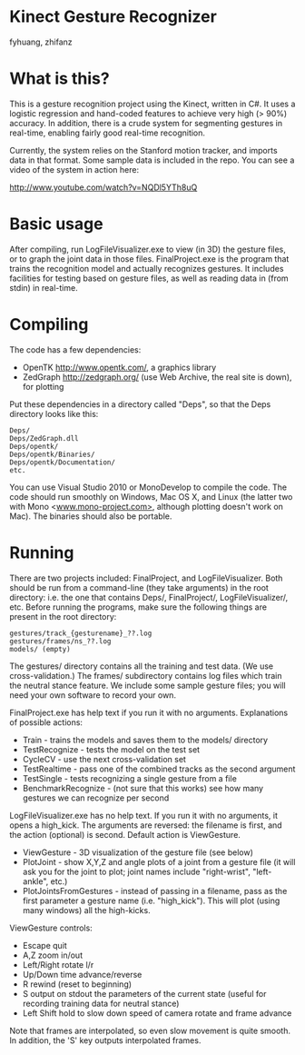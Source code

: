 Kinect Gesture Recognizer
=========================

fyhuang, zhifanz


# What is this?

This is a gesture recognition project using the Kinect, written in C#. It uses a logistic regression and hand-coded features to achieve very high (> 90%) accuracy. In addition, there is a crude system for segmenting gestures in real-time, enabling fairly good real-time recognition.

Currently, the system relies on the Stanford motion tracker, and imports data in that format. Some sample data is included in the repo. You can see a video of the system in action here:

http://www.youtube.com/watch?v=NQDl5YTh8uQ


# Basic usage

After compiling, run LogFileVisualizer.exe to view (in 3D) the gesture files, or to graph the joint data in those files. FinalProject.exe is the program that trains the recognition model and actually recognizes gestures. It includes facilities for testing based on gesture files, as well as reading data in (from stdin) in real-time.


# Compiling

The code has a few dependencies:

* OpenTK <http://www.opentk.com/>, a graphics library
* ZedGraph <http://zedgraph.org/> (use Web Archive, the real site is down), for plotting

Put these dependencies in a directory called "Deps", so that the Deps directory looks like this:

    Deps/
    Deps/ZedGraph.dll
    Deps/opentk/
    Deps/opentk/Binaries/
    Deps/opentk/Documentation/
    etc.

You can use Visual Studio 2010 or MonoDevelop to compile the code. The code should run smoothly on Windows, Mac OS X, and Linux (the latter two with Mono <www.mono-project.com>, although plotting doesn't work on Mac). The binaries should also be portable.


# Running

There are two projects included: FinalProject, and LogFileVisualizer. Both should be run from a command-line (they take arguments) in the root directory: i.e. the one that contains Deps/, FinalProject/, LogFileVisualizer/, etc. Before running the programs, make sure the following things are present in the root directory:

    gestures/track_{gesturename}_??.log
    gestures/frames/ns_??.log
    models/ (empty)

The gestures/ directory contains all the training and test data. (We use cross-validation.) The frames/ subdirectory contains log files which train the neutral stance feature. We include some sample gesture files; you will need your own software to record your own.


FinalProject.exe has help text if you run it with no arguments. Explanations of possible actions:

* Train - trains the models and saves them to the models/ directory
* TestRecognize - tests the model on the test set
* CycleCV - use the next cross-validation set
* TestRealtime - pass one of the combined tracks as the second argument
* TestSingle - tests recognizing a single gesture from a file
* BenchmarkRecognize - (not sure that this works) see how many gestures we can recognize per second

LogFileVisualizer.exe has no help text. If you run it with no arguments, it opens a high_kick. The arguments are reversed: the filename is first, and the action (optional) is second. Default action is ViewGesture.

* ViewGesture - 3D visualization of the gesture file (see below)
* PlotJoint - show X,Y,Z and angle plots of a joint from a gesture file (it will ask you for the joint to plot; joint names include "right-wrist", "left-ankle", etc.)
* PlotJointsFromGestures - instead of passing in a filename, pass as the first parameter a gesture name (i.e. "high_kick"). This will plot (using many windows) all the high-kicks.

ViewGesture controls:

* Escape        quit
* A,Z           zoom in/out
* Left/Right    rotate l/r
* Up/Down       time advance/reverse
* R             rewind (reset to beginning)
* S             output on stdout the parameters of the current state (useful for recording training data for neutral stance)
* Left Shift    hold to slow down speed of camera rotate and frame advance

Note that frames are interpolated, so even slow movement is quite smooth. In addition, the 'S' key outputs interpolated frames.
